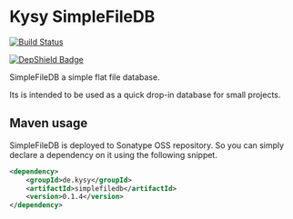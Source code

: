 # Kysy SimpleFileDB

[![Build Status](https://github.com/kysyde/simplefiledb/workflows/Build/badge.svg)](https://github.com/kysyde/simplefiledb/actions)

[![DepShield Badge](https://depshield.sonatype.org/badges/stefanteitge/simplefiledb/depshield.svg)](https://depshield.github.io)

SimpleFileDB a simple flat file database.

Its is intended to be used as a quick drop-in database for small projects.

## Maven usage

SimpleFileDB is deployed to Sonatype OSS repository. So you can simply declare a dependency on it using the following snippet.

```xml
<dependency>
    <groupId>de.kysy</groupId>
    <artifactId>simplefiledb</artifactId>
    <version>0.1.4</version>
</dependency>
```